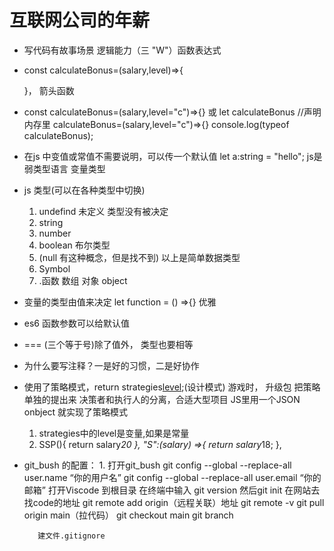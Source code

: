 # 互联网公司的年薪
- 写代码有故事场景  逻辑能力（三 "W"）函数表达式
- const calculateBonus=(salary,level)=>{

    }，  箭头函数 
- const calculateBonus=(salary,level="c")=>{}
        或
        let calculateBonus  //声明 内存里
        calculateBonus=(salary,level="c")=>{}
        console.log(typeof calculateBonus);
- 在js 中变值或常值不需要说明，可以传一个默认值
        let a:string = "hello";
        js是弱类型语言 变量类型
- js 类型(可以在各种类型中切换)
    1. undefind 未定义 类型没有被决定
    2. string
    3. number
    4. boolean 布尔类型
    5. (null 有这种概念，但是找不到)
    以上是简单数据类型
    6. Symbol
    7. .函数 数组 对象 object
- 变量的类型由值来决定
    let function = () =>{} 优雅
- es6 函数参数可以给默认值
- === (三个等于号)除了值外， 类型也要相等
- 为什么要写注释？一是好的习惯，二是好协作
- 使用了策略模式，return strategies[level](2200);(设计模式)
    游戏时， 升级包 把策略单独的提出来
    决策者和执行人的分离，合适大型项目
    JS里用一个JSON onbject 就实现了策略模式
    1. strategies中的level是变量,如果是常量
    2. SSP(){
        return salary*20
    },
    "S":(salary) =>{
        return salary*18;
    },
- git_bush 的配置：
        1. 打开git_bush
        git config --global --replace-all user.name “你的用户名”
        git config --global --replace-all user.email “你的邮箱”
        打开Viscode 到根目录
         在终端中输入 git version
         然后git init 在网站去找code的地址
         git remote add origin（远程关联）地址
         git remote -v
         git pull origin main（拉代码）
         git checkout main
         git branch
         
         建文件.gitignore
